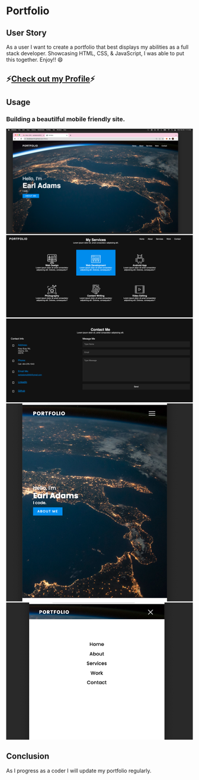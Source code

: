 # Portfolio

## User Story
  As a user I want to create a portfolio that best displays my abilities as a full stack developer. Showcasing HTML, CSS, & JavaScript, I was able to put this together. Enjoy!! :smile:

## :zap:[Check out my Profile](https://bballplayer33.github.io/portfolio/):zap:


## Usage
  ### Building a beautilful mobile friendly site. 
  ![alt text](images/screens/welcome.png)
  ![alt text](images/screens/services.png)
  ![alt text](images/screens/contact.png)
  ![alt text](images/screens/max.png)
  ![alt text](images/screens/min.png)

## Conclusion
  As I progress as a coder I will update my portfolio regularly. 
